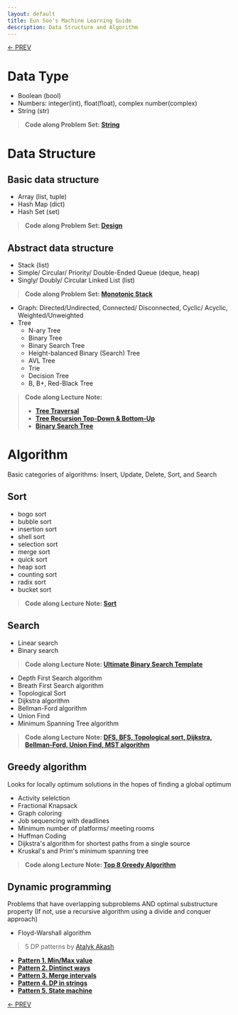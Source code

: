 ```yaml
---
layout: default
title: Eun Soo's Machine Learning Guide
description: Data Structure and Algorithm
---
```


[<- PREV](../README.md)

# Data Type
- Boolean (bool)
- Numbers: integer(int), float(float), complex number(complex)
- String (str)

> **Code along Problem Set: [String](string.md)**

# Data Structure
## Basic data structure
- Array (list, tuple)
- Hash Map (dict)
- Hash Set (set)

> **Code along Problem Set: [Design](design.md)**

## Abstract data structure
- Stack (list)
- Simple/ Circular/ Priority/ Double-Ended Queue (deque, heap)
- Singly/ Doubly/ Circular Linked List (list)

> **Code along Problem Set: [Monotonic Stack](monotonic_stack.md)**

- Graph: Directed/Undirected, Connected/ Disconnected, Cyclic/ Acyclic, Weighted/Unweighted
- Tree
  - N-ary Tree
  - Binary Tree
  - Binary Search Tree
  - Height-balanced Binary (Search) Tree
  - AVL Tree  
  - Trie
  - Decision Tree
  - B, B+, Red-Black Tree
  
> **Code along Lecture Note:**
> - **[Tree Traversal](tree_traversal.md)**
> - **[Tree Recursion Top-Down & Bottom-Up](tree_recursion.md)**
> - **[Binary Search Tree](bst.md)**

# Algorithm
Basic categories of algorithms: Insert, Update, Delete, Sort, and Search

## Sort
- bogo sort
- bubble sort
- insertion sort
- shell sort
- selection sort
- merge sort
- quick sort
- heap sort
- counting sort
- radix sort
- bucket sort

> **Code along Lecture Note: [Sort](sort.md)**

## Search

- Linear search
- Binary search

> **Code along Lecture Note: [Ultimate Binary Search Template](binary_search.md)**

- Depth First Search algorithm 
- Breath First Search algorithm 
- Topological Sort
- Dijkstra algorithm 
- Bellman-Ford algorithm 
- Union Find 
- Minimum Spanning Tree algorithm


> **Code along Lecture Note: [DFS, BFS, Topological sort, Dijkstra, Bellman-Ford, Union Find, MST algorithm](search.md)**

## Greedy algorithm

Looks for locally optimum solutions in the hopes of finding a global optimum
- Activity selelction 
- Fractional Knapsack
- Graph coloring
- Job sequencing with deadlines
- Minimum number of platforms/ meeting rooms
- Huffman Coding
- Dijkstra's algorithm for shortest paths from a single source 
- Kruskal's and Prim's minimum spanning tree

> **Code along Lecture Note: [Top 8 Greedy Algorithm](greedy.md)**

## Dynamic programming
Problems that have overlapping subproblems AND optimal substructure property (If not, use a recursive algorithm using a divide and conquer approach)
- Floyd-Warshall algorithm

> 5 DP patterns by [Atalyk Akash](https://leetcode.com/discuss/general-discussion/458695/dynamic-programming-patterns)
- **[Pattern 1. Min/Max value](dp_pattern1.md)**
- **[Pattern 2. Dintinct ways](dp_pattern2.md)**
- **[Pattern 3. Merge intervals](dp_pattern3.md)**
- **[Pattern 4. DP in strings](dp_pattern4.md)**
- **[Pattern 5. State machine](dp_pattern5.md)**

[<- PREV](../README.md)
